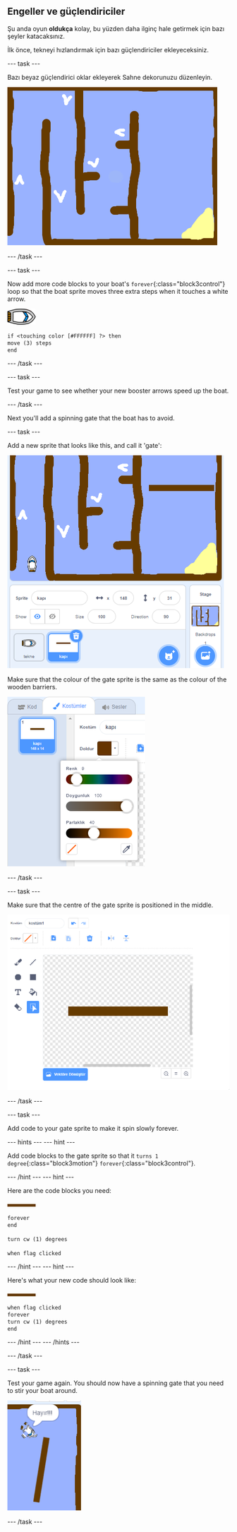 ## Engeller ve güçlendiriciler

Şu anda oyun **oldukça** kolay, bu yüzden daha ilginç hale getirmek için bazı şeyler katacaksınız.

İlk önce, tekneyi hızlandırmak için bazı güçlendiriciler ekleyeceksiniz.

\--- task \---

Bazı beyaz güçlendirici oklar ekleyerek Sahne dekorunuzu düzenleyin.

![ekran görüntüsü](images/boat-boost.png)

\--- /task \---

\--- task \---

Now add more code blocks to your boat's `forever`{:class="block3control"} loop so that the boat sprite moves three extra steps when it touches a white arrow.

![boat-sprite](images/boat_resize.png)

```blocks3
if <touching color [#FFFFFF] ?> then
move (3) steps
end
```

\--- /task \---

\--- task \---

Test your game to see whether your new booster arrows speed up the boat.

\--- /task \---

Next you'll add a spinning gate that the boat has to avoid.

\--- task \---

Add a new sprite that looks like this, and call it 'gate':

![screenshot](images/boat-gate.png)

Make sure that the colour of the gate sprite is the same as the colour of the wooden barriers.

![screenshot](images/brown-hsv.png)

\--- /task \---

\--- task \---

Make sure that the centre of the gate sprite is positioned in the middle.

![screenshot](images/boat-center.png)

\--- /task \---

\--- task \---

Add code to your gate sprite to make it spin slowly forever.

\--- hints \--- \--- hint \---

Add code blocks to the gate sprite so that it `turns 1 degree`{:class="block3motion"} `forever`{:class="block3control"}.

\--- /hint \--- \--- hint \---

Here are the code blocks you need:

![gate](images/gate.png)

```blocks3
forever
end

turn cw (1) degrees

when flag clicked
```

\--- /hint \--- \--- hint \---

Here's what your new code should look like:

![gate](images/gate.png)

```blocks3
when flag clicked
forever
turn cw (1) degrees
end
```

\--- /hint \--- \--- /hints \---

\--- /task \---

\--- task \---

Test your game again. You should now have a spinning gate that you need to stir your boat around.

![screenshot](images/boat-gate-test.png)

\--- /task \---